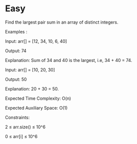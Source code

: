 #  Easy

Find the largest pair sum in an array of distinct integers.

Examples :

Input: arr[] = [12, 34, 10, 6, 40]

Output: 74

Explanation: Sum of 34 and 40 is the largest, i.e, 34 + 40 = 74.

Input: arr[] = [10, 20, 30]

Output: 50

Explanation: 20 + 30 = 50.


Expected Time Complexity: O(n)

Expected Auxiliary Space: O(1)

Constraints:

2 ≤ arr.size() ≤ 10^6

0 ≤ arr[i] ≤ 10^6

